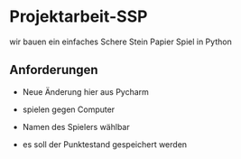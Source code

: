# Projektarbeit-SSP
wir bauen ein einfaches Schere Stein Papier Spiel in Python

## Anforderungen

- Neue Änderung hier aus Pycharm

- spielen gegen Computer
- Namen des Spielers wählbar
- es soll der Punktestand gespeichert werden
